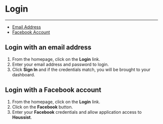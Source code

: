 # Login

---

- [Email Address](#login-with-an-email-address)
- [Facebook Account](#login-with-a-facebook-account)

## Login with an email address

1. From the homepage, click on the **Login** link.
2. Enter your email address and password to login.
3. Click **Sign In** and if the credentials match, you will be brought to your dashboard.

## Login with a Facebook account

1. From the homepage, click on the **Login** link.
2. Click on the **Facebook** button.
3. Enter your **Facebook** credentials and allow application access to **Houssist**.
